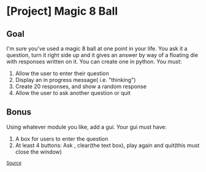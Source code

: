 <h1>[Project] Magic 8 Ball</h1>

<h2>Goal</h2>

<p>I'm sure you've used a magic 8 ball at one point in your life. You ask it a question, turn it right side up and it gives an answer by way of a floating die with responses written on it. You can create one in python. You must:</p>

<ol>
	<li>Allow the user to enter their question</li>
	<li>Display an in progress message( i.e. "thinking")</li>
	<li>Create 20 responses, and show a random response</li>
	<li>Allow the user to ask another question or quit</li>
</ol>

<h2>Bonus</h2> 

<p>Using whatever module you like, add a gui. Your gui must have:</p>

<ol>
	<li>A box for users to enter the question</li>
	<li>At least 4 buttons: Ask , clear(the text box), play again and quit(this must close the window)</li>
</ol>

<small><a href="https://docs.google.com/document/d/1TyqD2_oDtiQIh_Y55J5RfeA91JJECc97xYIKM112H9I/mobilebasic?urp=gmail_link">Source</a></small>